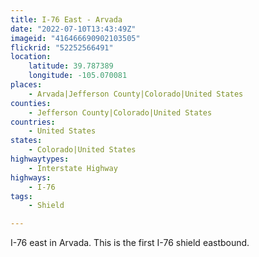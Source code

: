```yaml
---
title: I-76 East - Arvada
date: "2022-07-10T13:43:49Z"
imageid: "416466690902103505"
flickrid: "52252566491"
location:
    latitude: 39.787389
    longitude: -105.070081
places:
    - Arvada|Jefferson County|Colorado|United States
counties:
    - Jefferson County|Colorado|United States
countries:
    - United States
states:
    - Colorado|United States
highwaytypes:
    - Interstate Highway
highways:
    - I-76
tags:
    - Shield

---
```

I-76 east in Arvada.  This is the first I-76 shield eastbound.